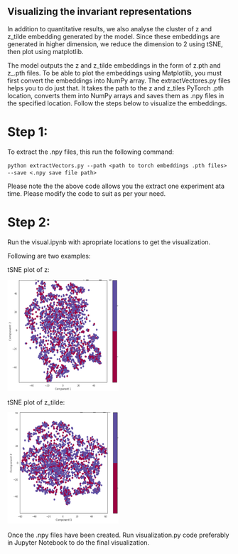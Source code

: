 ## Visualizing the invariant representations

In addition to quantitative results, we also analyse the cluster of z and z_tilde embedding generated by the model. Since these embeddings are generated in higher 
dimension, we reduce the dimension to 2 using tSNE, then plot using matplotlib. 

The model outputs the z and z_tilde embeddings in the form of z.pth and z_.pth files. To be able to plot the embeddings using Matplotlib, you must first convert the embeddings into NumPy array. The extractVectores.py files helps you to do just that. It takes the path to the z and z_tiles PyTorch .pth location, converts them into NumPy arrays and saves them as .npy files in the specified location. Follow the steps below to visualize the embeddings. 

# Step 1:

To extract the .npy files, this run the following command:
```
python extractVectors.py --path <path to torch embeddings .pth files> --save <.npy save file path> 
```

Please note the the above code allows you the extract one experiment ata time. Please modify the code to suit as per your need. 

# Step 2:

Run the visual.ipynb with apropriate locations to get the visualization.


Following are two examples:

tSNE plot of z:

<img src="https://github.com/raotnameh/Robust_ASR/blob/master/visualization/z.png" width="250" height="250">

tSNE plot of z_tilde:

<img src="https://github.com/raotnameh/Robust_ASR/blob/master/visualization/z_t.png" width="250" height="250">





Once the .npy files have been created. Run visualization.py code preferably in Jupyter Notebook to do the final visualization.
